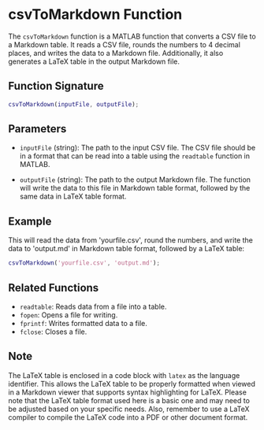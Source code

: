 # csvToMarkdown Function

The `csvToMarkdown` function is a MATLAB function that converts a CSV file to a Markdown table. It reads a CSV file, rounds the numbers to 4 decimal places, and writes the data to a Markdown file. Additionally, it also generates a LaTeX table in the output Markdown file.

## Function Signature

```matlab
csvToMarkdown(inputFile, outputFile);
```

## Parameters

- `inputFile` (string): The path to the input CSV file. The CSV file should be in a format that can be read into a table using the `readtable` function in MATLAB.

- `outputFile` (string): The path to the output Markdown file. The function will write the data to this file in Markdown table format, followed by the same data in LaTeX table format.

## Example

This will read the data from 'yourfile.csv', round the numbers, and write the data to 'output.md' in Markdown table format, followed by a LaTeX table:

```matlab
csvToMarkdown('yourfile.csv', 'output.md');
```

## Related Functions

- `readtable`: Reads data from a file into a table.
- `fopen`: Opens a file for writing.
- `fprintf`: Writes formatted data to a file.
- `fclose`: Closes a file.

## Note

The LaTeX table is enclosed in a code block with `latex` as the language identifier. This allows the LaTeX table to be properly formatted when viewed in a Markdown viewer that supports syntax highlighting for LaTeX. Please note that the LaTeX table format used here is a basic one and may need to be adjusted based on your specific needs. Also, remember to use a LaTeX compiler to compile the LaTeX code into a PDF or other document format.
